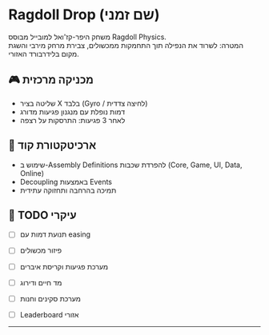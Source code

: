# Ragdoll Drop (שם זמני)

משחק היפר-קז'ואל למובייל מבוסס Ragdoll Physics.  
המטרה: לשרוד את הנפילה תוך התחמקות ממכשולים, צבירת מרחק מירבי והשגת מקום בלידרבורד האזורי.

## 🎮 מכניקה מרכזית
- שליטה בציר X בלבד (Gyro / לחיצה צדדית)
- דמות נופלת עם מנגנון פגיעות מדורג
- לאחר 3 פגיעות: התרסקות על רצפה

## 🧱 ארכיטקטורת קוד
- שימוש ב-Assembly Definitions להפרדת שכבות (Core, Game, UI, Data, Online)
- Decoupling באמצעות Events
- תמיכה בהרחבה ותחזוקה עתידית

## 🧪 TODO עיקרי
- [ ] תנועת דמות עם easing
- [ ] פיזור מכשולים
- [ ] מערכת פגיעות וקריסת איברים
- [ ] מד חיים ודירוג
- [ ] מערכת סקינים וחנות
- [ ] Leaderboard אזורי


---
